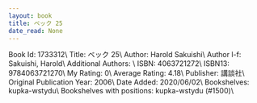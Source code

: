 ```yaml
---
layout: book
title: ベック 25
date_read: None
---
```


Book Id: 1733312\ 
Title: ベック 25\ 
Author: Harold Sakuishi\ 
Author l-f: Sakuishi, Harold\ 
Additional Authors: \ 
ISBN: 4063721272\ 
ISBN13: 9784063721270\ 
My Rating: 0\ 
Average Rating: 4.18\ 
Publisher: 講談社\ 
Original Publication Year: 2006\ 
Date Added: 2020/06/02\ 
Bookshelves: kupka-wstydu\ 
Bookshelves with positions: kupka-wstydu (#1500)\ 

